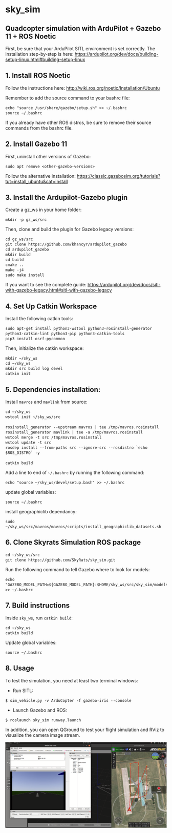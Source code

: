 # sky_sim
## Quadcopter simulation with ArduPilot + Gazebo 11 + ROS Noetic

First, be sure that your ArduPilot SITL environment is set correctly. The installation step-by-step is here: https://ardupilot.org/dev/docs/building-setup-linux.html#building-setup-linux

## 1. Install ROS Noetic
  
Follow the instructions here: http://wiki.ros.org/noetic/Installation/Ubuntu

Remember to add the source command to your bashrc file:
```
echo "source /usr/share/gazebo/setup.sh" >> ~/.bashrc
source ~/.bashrc
```

If you already have other ROS distros, be sure to remove their source commands from the bashrc file.
  
## 2. Install Gazebo 11

First, uninstall other versions of Gazebo:
```
sudo apt remove <other-gazebo-versions>
```

Follow the alternative installation: https://classic.gazebosim.org/tutorials?tut=install_ubuntu&cat=install
  
## 3. Install the Ardupilot-Gazebo plugin

Create a gz_ws in your home folder:
```
mkdir -p gz_ws/src
```

Then, clone and build the plugin for Gazebo legacy versions:
```
cd gz_ws/src
git clone https://github.com/khancyr/ardupilot_gazebo
cd ardupilot_gazebo
mkdir build
cd build
cmake ..
make -j4
sudo make install
```

If you want to see the complete guide: https://ardupilot.org/dev/docs/sitl-with-gazebo-legacy.html#sitl-with-gazebo-legacy

## 4. Set Up Catkin Workspace

Install the following catkin tools:
```
sudo apt-get install python3-wstool python3-rosinstall-generator python3-catkin-lint python3-pip python3-catkin-tools
pip3 install osrf-pycommon
```

Then, initialize the catkin workspace:
```
mkdir ~/sky_ws
cd ~/sky_ws
mkdir src build log devel
catkin init
```

## 5. Dependencies installation:

Install `mavros` and `mavlink` from source:
```
cd ~/sky_ws
wstool init ~/sky_ws/src

rosinstall_generator --upstream mavros | tee /tmp/mavros.rosinstall
rosinstall_generator mavlink | tee -a /tmp/mavros.rosinstall
wstool merge -t src /tmp/mavros.rosinstall
wstool update -t src
rosdep install --from-paths src --ignore-src --rosdistro `echo $ROS_DISTRO` -y

catkin build
```

Add a line to end of `~/.bashrc` by running the following command:
```
echo "source ~/sky_ws/devel/setup.bash" >> ~/.bashrc
```

update global variables:
```
source ~/.bashrc
```

install geographiclib dependancy:
```
sudo ~/sky_ws/src/mavros/mavros/scripts/install_geographiclib_datasets.sh
```

## 6. Clone Skyrats Simulation ROS package

```
cd ~/sky_ws/src
git clone https://github.com/SkyRats/sky_sim.git
```

Run the following command to tell Gazebo where to look for models:
```
echo "GAZEBO_MODEL_PATH=${GAZEBO_MODEL_PATH}:$HOME/sky_ws/src/sky_sim/models" >> ~/.bashrc
```

## 7. Build instructions

Inside `sky_ws`, run `catkin build`:

```
cd ~/sky_ws
catkin build
```

Update global variables:
```
source ~/.bashrc
```

## 8. Usage

To test the simulation, you need at least two terminal windows:

- Run SITL:
```console
$ sim_vehicle.py -v ArduCopter -f gazebo-iris --console
```

- Launch Gazebo and ROS:
```console
$ roslaunch sky_sim runway.launch
```

In addition, you can open QGround to test your flight simulation and RViz to visualize the camera image stream.

![Flight Test Demo](./docs/images/demo.png)
